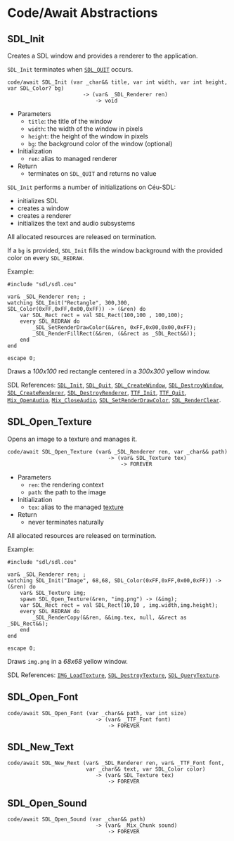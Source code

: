 Code/Await Abstractions
=======================

SDL_Init
------

Creates a SDL window and provides a renderer to the application.

`SDL_Init` terminates when [`SDL_QUIT`](#TODO) occurs.

```ceu
code/await SDL_Init (var _char&& title, var int width, var int height, var SDL_Color? bg)
                        -> (var& _SDL_Renderer ren)
                            -> void
```

- Parameters
    - `title`:  the title  of the window
    - `width`:  the width  of the window in pixels
    - `height`: the height of the window in pixels
    - `bg`:     the background color of the window (optional)
- Initialization
    - `ren`:    alias to managed renderer
- Return
    - terminates on `SDL_QUIT` and returns no value

`SDL_Init` performs a number of initializations on Céu-SDL:

- initializes SDL
- creates a window
- creates a renderer
- initializes the text and audio subsystems

All allocated resources are released on termination.

If a `bg` is provided, `SDL_Init` fills the window background with the provided
color on every `SDL_REDRAW`.

Example:

```ceu
#include "sdl/sdl.ceu"

var& _SDL_Renderer ren; ;
watching SDL_Init("Rectangle", 300,300, SDL_Color(0xFF,0xFF,0x00,0xFF)) -> (&ren) do
    var SDL_Rect rect = val SDL_Rect(100,100 , 100,100);
    every SDL_REDRAW do
        _SDL_SetRenderDrawColor(&&ren, 0xFF,0x00,0x00,0xFF);
        _SDL_RenderFillRect(&&ren, (&&rect as _SDL_Rect&&));
    end
end

escape 0;
```

Draws a *100x100* red rectangle centered in a *300x300* yellow window.

SDL References:
    [`SDL_Init`](#TODO),
    [`SDL_Quit`](#TODO),
    [`SDL_CreateWindow`](#TODO),
    [`SDL_DestroyWindow`](#TODO),
    [`SDL_CreateRenderer`](#TODO),
    [`SDL_DestroyRenderer`](#TODO),
    [`TTF_Init`](#TODO),
    [`TTF_Quit`](#TODO),
    [`Mix_OpenAudio`](#TODO),
    [`Mix_CloseAudio`](#TODO),
    [`SDL_SetRenderDrawColor`](#TODO),
    [`SDL_RenderClear`](#TODO).

SDL_Open_Texture
----------------

Opens an image to a texture and manages it.

```ceu
code/await SDL_Open_Texture (var& _SDL_Renderer ren, var _char&& path)
                                -> (var& SDL_Texture tex)
                                    -> FOREVER
```

- Parameters
    - `ren`:  the rendering context
    - `path`: the path to the image
- Initialization
    - `tex`:  alias to the managed [texture](#TODO)
- Return
    - never terminates naturally

All allocated resources are released on termination.

Example:

```ceu
#include "sdl/sdl.ceu"

var& _SDL_Renderer ren; ;
watching SDL_Init("Image", 68,68, SDL_Color(0xFF,0xFF,0x00,0xFF)) -> (&ren) do
    var& SDL_Texture img;
    spawn SDL_Open_Texture(&ren, "img.png") -> (&img);
    var SDL_Rect rect = val SDL_Rect(10,10 , img.width,img.height);
    every SDL_REDRAW do
        _SDL_RenderCopy(&&ren, &&img.tex, null, &&rect as _SDL_Rect&&);
    end
end

escape 0;
```

Draws `img.png` in a *68x68* yellow window.

SDL References:
    [`IMG_LoadTexture`](#TODO),
    [`SDL_DestroyTexture`](#TODO),
    [`SDL_QueryTexture`](#TODO).

SDL_Open_Font
-------------

```ceu
code/await SDL_Open_Font (var _char&& path, var int size)
                            -> (var& _TTF_Font font)
                                -> FOREVER
```

SDL_New_Text
------------

```ceu
code/await SDL_New_Rext (var& _SDL_Renderer ren, var& _TTF_Font font,
                         var _char&& text, var SDL_Color color)
                            -> (var& SDL_Texture tex)
                                -> FOREVER
```

SDL_Open_Sound
--------------

```ceu
code/await SDL_Open_Sound (var _char&& path)
                            -> (var& _Mix_Chunk sound)
                                -> FOREVER
```
